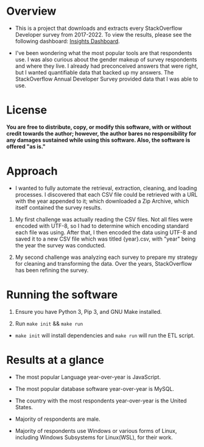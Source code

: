 # Overview  

- This is a project that downloads and extracts every StackOverflow Developer survey from 2017-2022. To view the results, please see the following dashboard: [Insights Dashboard](https://public.tableau.com/app/profile/jacob5151/viz/StackOverflowDeveloperSurveyResults2017-2022/StackOverflowDashboard).

- I've been wondering what the most popular tools are that respondents use. I was also curious about the gender makeup of survey respondents and where they live. I already had preconceived answers that were right, but I wanted quantifiable data that backed up my answers. The StackOverflow Annual Developer Survey provided data that I was able to use. 

# License

**You are free to distribute, copy, or modify this software, with or without credit towards the author; however, the author bares no responsibility for any damages sustained while using this software. Also, the software is offered "as is."**

# Approach 
- I wanted to fully automate the retrieval, extraction, cleaning, and loading processes. I discovered that each CSV file could be retrieved with a URL with the year appended to it; which downloaded a Zip Archive, which itself contained the survey results. 

1. My first challenge was actually reading the CSV files. Not all files were encoded with UTF-8, so I had to determine which encoding standard each file was using. After that, I then encoded the data using UTF-8 and saved it to a new CSV file which was titled {year}.csv, with "year" being the year the survey was conducted.

2. My second challenge was analyzing each survey to prepare my strategy for cleaning and transforming the data. Over the years, StackOverflow has been refining the survey.





# Running the software
1. Ensure you have Python 3, Pip 3, and GNU Make installed.

2. Run `make init` && `make run`

- `make init` will install dependencies and `make run` will run the ETL script.


# Results at a glance
- The most popular Language year-over-year is JavaScript.

- The most popular database software year-over-year is MySQL.

- The country with the most respondents year-over-year is the United States.

- Majority of respondents are male.

- Majority of respondents use Windows or various forms of Linux, including Windows Subsystems for Linux(WSL), for their work.

